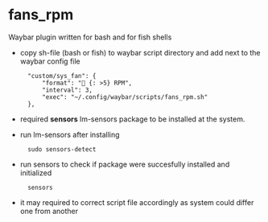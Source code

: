 # fans_rpm
Waybar plugin written for bash and for fish shells

+ copy sh-file (bash or fish) to waybar script directory and add next to the waybar config file

        "custom/sys_fan": {
            "format": "󰈐 {: >5} RPM",
            "interval": 3,
            "exec": "~/.config/waybar/scripts/fans_rpm.sh"
        },
+ required **sensors** lm-sensors package to be installed at the system.
+ run lm-sensors after installing

        sudo sensors-detect

+ run sensors to check if package were succesfully installed and initialized

        sensors

+ it may required to correct script file accordingly as system could differ one from another
